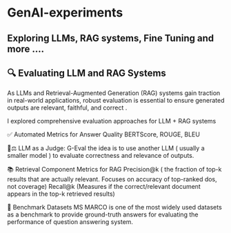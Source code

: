 # GenAI-experiments
## Exploring LLMs, RAG systems, Fine Tuning and more ....

## 🔍 Evaluating LLM and RAG Systems
As LLMs and Retrieval-Augmented Generation (RAG) systems gain traction in real-world applications, robust evaluation is essential to ensure generated outputs are  relevant, faithful, and correct .

I explored comprehensive evaluation approaches for LLM + RAG systems

✅ Automated Metrics for Answer Quality
BERTScore, ROUGE, BLEU

🧑⚖️ LLM as a Judge: G-Eval
the idea is to use another LLM ( usually a smaller model ) to evaluate correctness and relevance of outputs. 

📚 Retrieval Component Metrics for RAG
Precision@k ( the fraction of top-k results that are actually relevant. Focuses on accuracy of top-ranked dos, not coverage)
Recall@k (Measures if the correct/relevant document appears in the top-k retrieved results)

🧪 Benchmark Datasets
MS MARCO is one of the most widely used datasets as a benchmark to provide ground-truth answers for evaluating the performance of question answering system.

